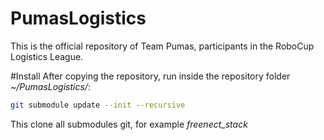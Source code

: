 # PumasLogistics
This is the official repository of Team Pumas, participants in the RoboCup Logistics League.

#Install
After copying the repository, run inside the repository folder _~/PumasLogistics/_:
```bash
git submodule update --init --recursive
```
This clone all submodules git, for example _freenect_stack_

